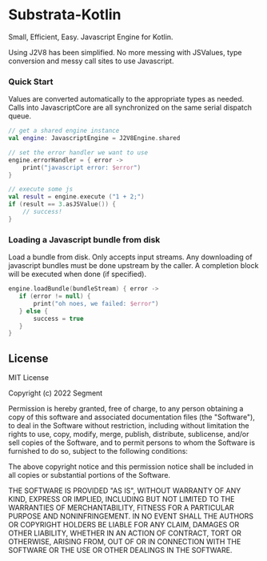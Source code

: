# Substrata-Kotlin
Small, Efficient, Easy.  Javascript Engine for Kotlin.

Using J2V8 has been simplified.  No more
messing with JSValues, type conversion and messy call sites to use Javascript.

### Quick Start

Values are converted automatically to the appropriate types
as needed.  Calls into JavascriptCore are all synchronized on
the same serial dispatch queue.

```kotlin
// get a shared engine instance
val engine: JavascriptEngine = J2V8Engine.shared

// set the error handler we want to use
engine.errorHandler = { error ->
    print("javascript error: $error")
}

// execute some js
val result = engine.execute ("1 + 2;")
if (result == 3.asJSValue()) {
    // success!
}
```

### Loading a Javascript bundle from disk

Load a bundle from disk.  Only accepts input streams.  Any downloading of javascript
bundles must be done upstream by the caller.  A completion block will be executed
when done (if specified).

 ```kotlin
 engine.loadBundle(bundleStream) { error ->
    if (error != null) {
        print("oh noes, we failed: $error")
    } else {
        success = true
    }
}
 ```

## License

MIT License

Copyright (c) 2022 Segment

Permission is hereby granted, free of charge, to any person obtaining a copy
of this software and associated documentation files (the "Software"), to deal
in the Software without restriction, including without limitation the rights
to use, copy, modify, merge, publish, distribute, sublicense, and/or sell
copies of the Software, and to permit persons to whom the Software is
furnished to do so, subject to the following conditions:

The above copyright notice and this permission notice shall be included in all
copies or substantial portions of the Software.

THE SOFTWARE IS PROVIDED "AS IS", WITHOUT WARRANTY OF ANY KIND, EXPRESS OR
IMPLIED, INCLUDING BUT NOT LIMITED TO THE WARRANTIES OF MERCHANTABILITY,
FITNESS FOR A PARTICULAR PURPOSE AND NONINFRINGEMENT. IN NO EVENT SHALL THE
AUTHORS OR COPYRIGHT HOLDERS BE LIABLE FOR ANY CLAIM, DAMAGES OR OTHER
LIABILITY, WHETHER IN AN ACTION OF CONTRACT, TORT OR OTHERWISE, ARISING FROM,
OUT OF OR IN CONNECTION WITH THE SOFTWARE OR THE USE OR OTHER DEALINGS IN THE
SOFTWARE.

